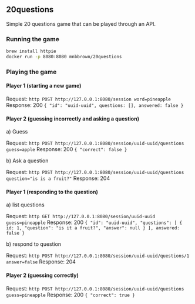 ## 20questions

Simple 20 questions game that can be played through an API.

### Running the game

```bash
brew install httpie
docker run -p 8080:8080 mnbbrown/20questions
```

### Playing the game

#### Player 1 (starting a new game)

Request: `http POST http://127.0.0.1:8080/session word=pineapple`
Response: 200 `{ "id": "uuid-uuid", questions: [], answered: false }`

#### Player 2 (guessing incorrectly and asking a question)

a) Guess

Request: `http POST http://127.0.0.1:8080/session/uuid-uuid/questions guess=apple`
Response: 200 `{ "correct": false }`

b) Ask a question

Request: `http POST http://127.0.0.1:8080/session/uuid-uuid/questions question="is is a fruit?"`
Response: 204

#### Player 1 (responding to the question)

a) list questions

Request: `http GET http://127.0.0.1:8080/session/uuid-uuid guess=pineapple`
Response: 200 `{ "id": "uuid-uuid", "questions": [ { id: 1, "question": "is it a fruit?", "answer": null } ], answered: false }`

b) respond to question

Request: `http POST http://127.0.0.1:8080/session/uuid-uuid/questions/1 answer=false`
Response: 204

#### Player 2 (guessing correctly)

Request: `http POST http://127.0.0.1:8080/session/uuid-uuid/questions guess=pineapple`
Response: 200 `{ "correct": true }`
